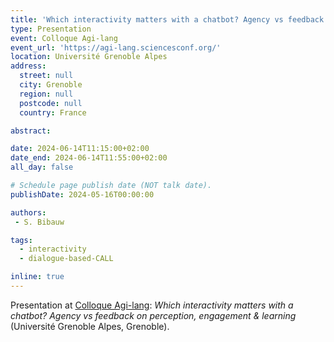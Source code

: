 ```yaml
---
title: 'Which interactivity matters with a chatbot? Agency vs feedback on perception, engagement & learning'
type: Presentation
event: Colloque Agi-lang
event_url: 'https://agi-lang.sciencesconf.org/'
location: Université Grenoble Alpes
address:
  street: null
  city: Grenoble
  region: null
  postcode: null
  country: France

abstract: 

date: 2024-06-14T11:15:00+02:00
date_end: 2024-06-14T11:55:00+02:00
all_day: false

# Schedule page publish date (NOT talk date).
publishDate: 2024-05-16T00:00:00

authors:
 - S. Bibauw

tags:
  - interactivity
  - dialogue-based-CALL

inline: true
---
```


Presentation at [Colloque Agi-lang](https://agi-lang.sciencesconf.org/): _Which interactivity matters with a chatbot? Agency vs feedback on perception, engagement & learning_ (Université Grenoble Alpes, Grenoble).